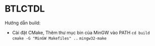 # BTLCTDL
Hướng dẫn build:
- Cài đặt CMake, Thêm thư mục bin của MinGW vào PATH
``` cd build ```
```  cmake -G "MinGW Makefiles" .. ```
``` mingw32-make ```